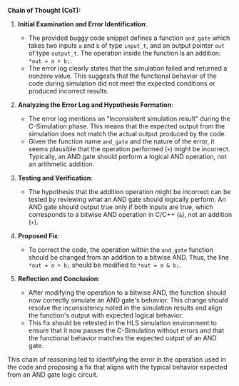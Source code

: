 **Chain of Thought (CoT):**

1. **Initial Examination and Error Identification**:
   - The provided buggy code snippet defines a function `and_gate` which takes two inputs `a` and `b` of type `input_t`, and an output pointer `out` of type `output_t`. The operation inside the function is an addition: `*out = a + b;`.
   - The error log clearly states that the simulation failed and returned a nonzero value. This suggests that the functional behavior of the code during simulation did not meet the expected conditions or produced incorrect results.

2. **Analyzing the Error Log and Hypothesis Formation**:
   - The error log mentions an "Inconsistent simulation result" during the C-Simulation phase. This means that the expected output from the simulation does not match the actual output produced by the code.
   - Given the function name `and_gate` and the nature of the error, it seems plausible that the operation performed (`+`) might be incorrect. Typically, an AND gate should perform a logical AND operation, not an arithmetic addition.

3. **Testing and Verification**:
   - The hypothesis that the addition operation might be incorrect can be tested by reviewing what an AND gate should logically perform. An AND gate should output true only if both inputs are true, which corresponds to a bitwise AND operation in C/C++ (`&`), not an addition (`+`).

4. **Proposed Fix**:
   - To correct the code, the operation within the `and_gate` function should be changed from an addition to a bitwise AND. Thus, the line `*out = a + b;` should be modified to `*out = a & b;`.

5. **Reflection and Conclusion**:
   - After modifying the operation to a bitwise AND, the function should now correctly simulate an AND gate's behavior. This change should resolve the inconsistency noted in the simulation results and align the function's output with expected logical behavior.
   - This fix should be retested in the HLS simulation environment to ensure that it now passes the C-Simulation without errors and that the functional behavior matches the expected output of an AND gate.

This chain of reasoning led to identifying the error in the operation used in the code and proposing a fix that aligns with the typical behavior expected from an AND gate logic circuit.